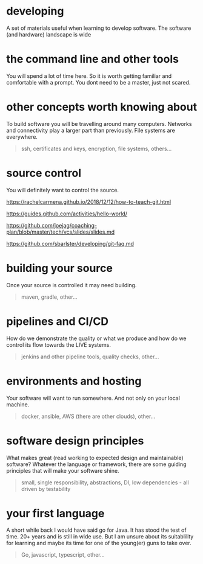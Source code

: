 # developing
A set of materials useful when learning to develop software. The software (and hardware) landscape is wide


# the command line and other tools
You will spend a lot of time here. So it is worth getting familiar and comfortable with a prompt. You dont need to be a master, just not scared.


# other concepts worth knowing about
To build software you will be travelling around many computers. Networks and connectivity play a larger part than previously. File systems are everywhere.

> ssh, certificates and keys, encryption, file systems, others...


# source control
You will definitely want to control the source.

https://rachelcarmena.github.io/2018/12/12/how-to-teach-git.html

https://guides.github.com/activities/hello-world/

https://github.com/joejag/coaching-plan/blob/master/tech/vcs/slides/slides.md

https://github.com/sbarlster/developing/git-faq.md


# building your source
Once your source is controlled it may need building.

> maven, gradle, other...


# pipelines and CI/CD
How do we demonstrate the quality or what we produce and how do we control its flow towards the LIVE systems.

> jenkins and other pipeline tools, quality checks, other...


# environments and hosting
Your software will want to run somewhere. And not only on your local machine.

> docker, ansible, AWS (there are other clouds), other...


# software design principles
What makes great (read working to expected design and maintainable) software?
Whatever the language or framework, there are some guiding principles that will make your software shine.

> small, single responsibility, abstractions, DI, low dependencies - all driven by testability


# your first language
A short while back I would have said go for Java. It has stood the test of time. 20+ years and is still in wide use. But I am unsure about its suitablility for learning and maybe its time for one of the young(er) guns to take over.

> Go, javascript, typescript, other...

